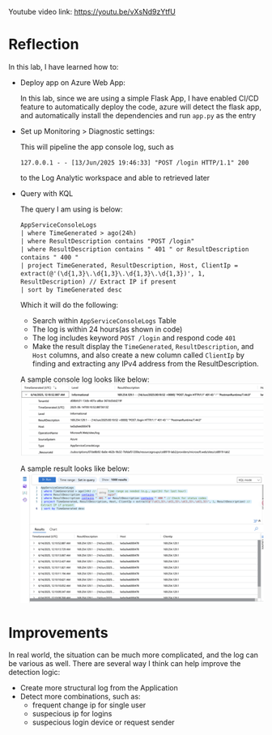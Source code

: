 Youtube video link: https://youtu.be/vXsNd9zYtfU

# Reflection

In this lab, I have learned how to:
- Deploy app on Azure Web App:

    In this lab, since we are using a simple Flask App, I have 
    enabled CI/CD feature to automatically deploy the code, 
    azure will detect the flask app, and automatically install 
    the dependencies and run `app.py` as the entry

- Set up Monitoring > Diagnostic settings:

    This will pipeline the app console log, such as 
    ```
    127.0.0.1 - - [13/Jun/2025 19:46:33] "POST /login HTTP/1.1" 200 
    ```
    to the Log Analytic workspace and able to retrieved later

- Query with KQL

    The query I am using is below:
    ```KQL
    AppServiceConsoleLogs
    | where TimeGenerated > ago(24h) 
    | where ResultDescription contains "POST /login"
    | where ResultDescription contains " 401 " or ResultDescription contains " 400 " 
    | project TimeGenerated, ResultDescription, Host, ClientIp = extract(@'(\d{1,3}\.\d{1,3}\.\d{1,3}\.\d{1,3})', 1, ResultDescription) // Extract IP if present
    | sort by TimeGenerated desc
    ```

    Which it will do the following:
    - Search within `AppServiceConsoleLogs` Table
    - The log is within 24 hours(as shown in code)
    - The log includes keyword `POST /login` and respond code `401`
    - Make the result display the `TimeGenerated`, `ResultDescription`, and `Host` columns, and also create a new column called `ClientIp` by finding and extracting any IPv4 address from the ResultDescription.

    A sample console log looks like below:
    ![Sample Console Log](/Image/sample_console_log.png)

    A sample result looks like below:
    ![Sample KQL result](/Image/sample_kql_result.png)

# Improvements

In real world, the situation can be much more complicated, and the log can be various as well. There are several way I think can help improve the detection logic:

- Create more structural log from the Application
- Detect more combinations, such as:
    - frequent change ip for single user
    - suspecious ip for logins
    - suspecious login device or request sender

